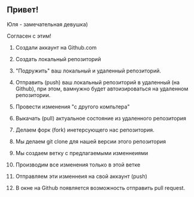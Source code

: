 ## Привет!

Юля - замечательная девушка)

Согласен с этим! 

1. Создали аккаунт на Github.com
2. Создать локальный репозиторий
3. "Подружить" ваш локальный и удаленный репозиторий.
4. Отправить (push) ваш локальный репозиторий в удаленный (на Github), при этом, вамнужно будет автоизироваться на удаленном репозитории.
5. Провести изменения "с другого компьтера"
6. Выкачать (pull) актуальное состояние из удаленного репозитория


1. Делаем форк (fork) инетерсующего нас репозитория.
2. Мы делаем git clone для нашей версии этого репозитория
3. Мы создаем ветку с предлагаемыми изменнеиями
4. Производим все изменения только в этой ветке
5. Отправляем эти изменнеия на свой аккаунт (push)
6. В окне на Github появляется возможность отправить pull request.



